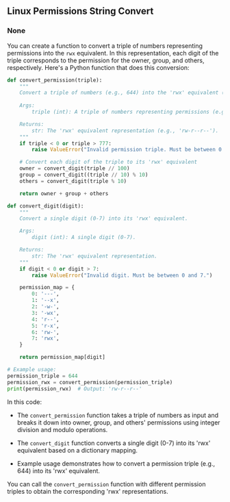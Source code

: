 ## Linux Permissions String Convert
### None

You can create a function to convert a triple of numbers representing permissions into the `rwx` equivalent. In this representation, each digit of the triple corresponds to the permission for the owner, group, and others, respectively. Here's a Python function that does this conversion:

```python
def convert_permission(triple):
    """
    Convert a triple of numbers (e.g., 644) into the 'rwx' equivalent (e.g., 'rw-r--r--').
    
    Args:
        triple (int): A triple of numbers representing permissions (e.g., 644).

    Returns:
        str: The 'rwx' equivalent representation (e.g., 'rw-r--r--').
    """
    if triple < 0 or triple > 777:
        raise ValueError("Invalid permission triple. Must be between 0 and 777.")

    # Convert each digit of the triple to its 'rwx' equivalent
    owner = convert_digit(triple // 100)
    group = convert_digit((triple // 10) % 10)
    others = convert_digit(triple % 10)

    return owner + group + others

def convert_digit(digit):
    """
    Convert a single digit (0-7) into its 'rwx' equivalent.

    Args:
        digit (int): A single digit (0-7).

    Returns:
        str: The 'rwx' equivalent representation.
    """
    if digit < 0 or digit > 7:
        raise ValueError("Invalid digit. Must be between 0 and 7.")

    permission_map = {
        0: '---',
        1: '--x',
        2: '-w-',
        3: '-wx',
        4: 'r--',
        5: 'r-x',
        6: 'rw-',
        7: 'rwx',
    }

    return permission_map[digit]

# Example usage:
permission_triple = 644
permission_rwx = convert_permission(permission_triple)
print(permission_rwx)  # Output: 'rw-r--r--'
```

In this code:

- The `convert_permission` function takes a triple of numbers as input and breaks it down into owner, group, and others' permissions using integer division and modulo operations.

- The `convert_digit` function converts a single digit (0-7) into its 'rwx' equivalent based on a dictionary mapping.

- Example usage demonstrates how to convert a permission triple (e.g., 644) into its 'rwx' equivalent.

You can call the `convert_permission` function with different permission triples to obtain the corresponding 'rwx' representations.